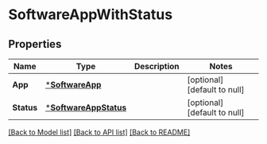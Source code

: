 # SoftwareAppWithStatus

## Properties
Name | Type | Description | Notes
------------ | ------------- | ------------- | -------------
**App** | [***SoftwareApp**](software-app.md) |  | [optional] [default to null]
**Status** | [***SoftwareAppStatus**](software-app-status.md) |  | [optional] [default to null]

[[Back to Model list]](../README.md#documentation-for-models) [[Back to API list]](../README.md#documentation-for-api-endpoints) [[Back to README]](../README.md)


